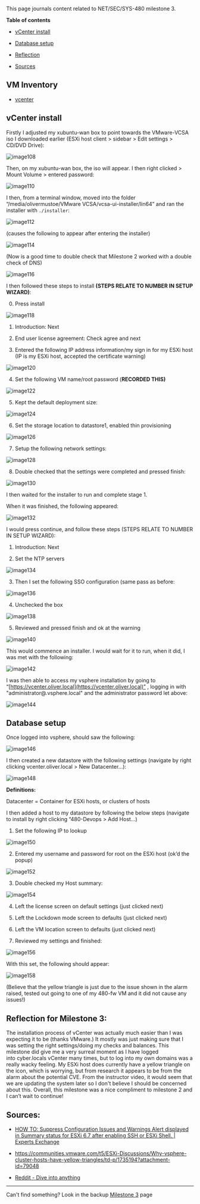 This page journals content related to NET/SEC/SYS-480 milestone 3.

**Table of contents**

- [vCenter install](#vcenter-install)

- [Database setup](#database-setup)

- [Reflection](#reflection-for-milestone-3)

- [Sources](#sources)

## VM Inventory

- [vcenter](https://github.com/Oliver-Mustoe/Oliver-Mustoe-Tech-Journal/blob/main/tech_journal_backups/SEC-480/VM-Inventory/vcenter.md)

## vCenter install

Firstly I adjusted my xubuntu-wan box to point towards the VMware-VCSA iso I downloaded earlier (ESXi host client > sidebar > Edit settings > CD/DVD Drive):

![image108](https://user-images.githubusercontent.com/71083461/215294866-1d00cb78-9135-4d61-890c-03ab9b4d51de.gif)

Then, on my xubuntu-wan box, the iso will appear. I then right clicked > Mount Volume > entered password:

![image110](https://user-images.githubusercontent.com/71083461/215294868-e4a077c1-1c4c-422c-b6b4-17e2bee686a7.gif)

I then, from a terminal window, moved into the folder “/media/olivermustoe/VMware VCSA/vcsa-ui-installer/lin64” and ran the installer with `./installer`:

![image112](https://user-images.githubusercontent.com/71083461/215294870-c862ae19-e8bb-485a-8a6f-7d4968ecd93a.gif)

(causes the following to appear after entering the installer)

![image114](https://user-images.githubusercontent.com/71083461/215294872-7511f017-d897-42f0-bdd6-d2ced2e40ff0.gif)

(Now is a good time to double check that Milestone 2 worked with a double check of DNS)

![image116](https://user-images.githubusercontent.com/71083461/215294874-771cd2a0-789b-4a1c-b5a2-94f29a0eaa09.gif)

I then followed these steps to install **(STEPS RELATE TO NUMBER IN SETUP WIZARD)**:

0. Press install

![image118](https://user-images.githubusercontent.com/71083461/215294876-b36f6dd6-1044-4000-b0d1-ba18fb0edb81.gif)

1. Introduction: Next

2. End user license agreement: Check agree and next

3. Entered the following IP address information/my sign in for my ESXi host (IP is my ESXi host, accepted the certificate warning)

![image120](https://user-images.githubusercontent.com/71083461/215294878-6a10fd54-1feb-4b31-9856-0e906d1fef5a.gif)

4. Set the following VM name/root password (**RECORDED THIS)**

![image122](https://user-images.githubusercontent.com/71083461/215294880-18031673-cf1d-420d-ac3f-62c692ef899a.gif)

5. Kept the default deployment size:

![image124](https://user-images.githubusercontent.com/71083461/215294882-8ca93948-8b48-4470-a848-e8940430b347.gif)

6. Set the storage location to datastore1, enabled thin provisioning

![image126](https://user-images.githubusercontent.com/71083461/215294884-dad6a221-fb5f-4109-b9db-1484913ea582.gif)

7. Setup the following network settings:

![image128](https://user-images.githubusercontent.com/71083461/215294886-495d7c6e-f081-43e0-aead-3a0fe578a3b1.gif)

8. Double checked that the settings were completed and pressed finish:

![image130](https://user-images.githubusercontent.com/71083461/215294888-5da22817-2e17-40c6-90e0-3227ba752d55.gif)

I then waited for the installer to run and complete stage 1.  

When it was finished, the following appeared:

![image132](https://user-images.githubusercontent.com/71083461/215294890-56814e02-b63c-423a-aaab-3b43da4de85f.gif)

I would press continue, and follow these steps (STEPS RELATE TO NUMBER IN SETUP WIZARD):

1. Introduction: Next

2. Set the NTP servers

![image134](https://user-images.githubusercontent.com/71083461/215294892-2cff2caf-f8d6-4d07-b060-bacb33abeb0b.gif)

3. Then I set the following SSO configuration (same pass as before:

![image136](https://user-images.githubusercontent.com/71083461/215294895-499f6726-dd51-4920-a065-ddc71073bc34.gif)

4. Unchecked the box

![image138](https://user-images.githubusercontent.com/71083461/215294898-277d0fb1-7ced-46d0-b52d-1c5019e02d18.gif)

5. Reviewed and pressed finish and ok at the warning

![image140](https://user-images.githubusercontent.com/71083461/215294900-f1353033-e141-4c66-a8b1-cba7df0e17d4.gif)

This would commence an installer. I would wait for it to run, when it did, I was met with the following:

![image142](https://user-images.githubusercontent.com/71083461/215294902-407625dc-5542-470e-8221-4df56f2642d5.gif)

I was then able to access my vsphere installation by going to “[https://vcenter.oliver.local](https://vcenter.oliver.local)” , logging in with "administrator@.vsphere.local" and the administrator password let above:

![image144](https://user-images.githubusercontent.com/71083461/215294904-126a09d1-2488-43e9-9e51-7a3a15e77c8e.gif)

## Database setup

Once logged into vsphere, should saw the following:

![image146](https://user-images.githubusercontent.com/71083461/215294906-58746eab-98b8-4d7c-9d7d-605810b89daa.gif)

I then created a new datastore with the following settings (navigate by right clicking vcenter.oliver.local > New Datacenter…):

![image148](https://user-images.githubusercontent.com/71083461/215294908-3ab42438-c9f8-47f7-995a-579f997b67ab.gif)

**Definitions:**

Datacenter = Container for ESXi hosts, or clusters of hosts

I then added a host to my datastore by following the below steps (navigate to install by right clicking “480-Devops > Add Host…)

1. Set the following IP to lookup

![image150](https://user-images.githubusercontent.com/71083461/215294910-ab030014-323e-41fd-9275-e49007f5cda4.gif)

2. Entered my username and password for root on the ESXi host (ok’d the popup)

![image152](https://user-images.githubusercontent.com/71083461/215294912-2d545984-0e63-492e-a89a-db04f020adcc.gif)

3. Double checked my Host summary:

![image154](https://user-images.githubusercontent.com/71083461/215294914-8d5d0b0c-be18-49cd-95e0-cb57e68883d8.gif)

4. Left the license screen on default settings (just clicked next)

5. Left the Lockdown mode screen to defaults (just clicked next)

6. Left the VM location screen to defaults (just clicked next)

7. Reviewed my settings and finished:

![image156](https://user-images.githubusercontent.com/71083461/215294916-1bdd0d21-189a-4e6c-9e94-25cbb131a690.gif)

With this set, the following should appear:

![image158](https://user-images.githubusercontent.com/71083461/215294918-f85a7f29-7947-4198-9363-c026c7019556.gif)

(Believe that the yellow triangle is just due to the issue shown in the alarm raised, tested out going to one of my 480-fw VM and it did not cause any issues!)

## Reflection for Milestone 3:

The installation process of vCenter was actually much easier than I was expecting it to be (thanks VMware.) It mostly was just making sure that I was setting the right settings/doing my checks and balances. This milestone did give me a very surreal moment as I have logged into cyber.locals vCenter many times, but to log into my own domains was a really wacky feeling. My ESXi host does currently have a yellow triangle on the icon, which is worrying, but from research it appears to be from the alarm about the potential CVE. From the instructor video, it would seem that we are updating the system later so I don't believe I should be concerned about this. Overall, this milestone was a nice compliment to milestone 2 and I can’t wait to continue!

## Sources:

- [HOW TO: Suppress Configuration Issues and Warnings Alert displayed in Summary status for ESXi 6.7 after enabling SSH or ESXi Shell. | Experts Exchange](https://www.experts-exchange.com/articles/33850/HOW-TO-Suppress-Configuration-Issues-and-Warnings-Alert-displayed-in-Summary-status-for-ESXi-6-7-after-enabling-SSH-or-ESXi-Shell.html)

- https://communities.vmware.com/t5/ESXi-Discussions/Why-vsphere-cluster-hosts-have-yellow-triangles/td-p/1735194?attachment-id=79048

- [Reddit - Dive into anything](https://www.reddit.com/r/vmware/comments/yt4srt/vcsa_70u3_yellow_warning_triangle_next_to_one/)

****

Can't find something? Look in the backup [Milestone 3](https://github.com/Oliver-Mustoe/Oliver-Mustoe-Tech-Journal/blob/main/tech_journal_backups/SEC-480/Milestone_2.md) page
